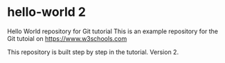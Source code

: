 # hello-world 2
Hello World repository for Git tutorial
This is an example repository for the Git tutoial on https://www.w3schools.com

This repository is built step by step in the tutorial.
Version 2.
